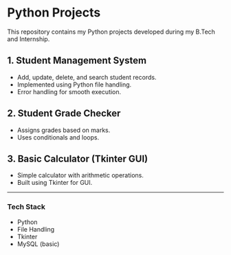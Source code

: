 # Python Projects

This repository contains my Python projects developed during my B.Tech and Internship.

## 1. Student Management System
- Add, update, delete, and search student records.
- Implemented using Python file handling.
- Error handling for smooth execution.

## 2. Student Grade Checker
- Assigns grades based on marks.
- Uses conditionals and loops.

## 3. Basic Calculator (Tkinter GUI)
- Simple calculator with arithmetic operations.
- Built using Tkinter for GUI.

---

### Tech Stack
- Python
- File Handling
- Tkinter
- MySQL (basic)

